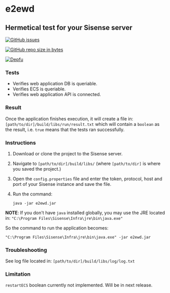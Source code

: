 # e2ewd
## Hermetical test for your Sisense server

[![GitHub issues](https://img.shields.io/github/issues/kbbgl/e2ewd.svg?style=plastic)](https://github.com/kbbgl/e2ewd/issues)

[![GitHub repo size in bytes](https://img.shields.io/github/repo-size/badges/shields.svg)](https://github.com/kbbgl/e2ewd)

[![Depfu](https://img.shields.io/depfu/depfu/example-ruby.svg)](https://github.com/kbbgl/e2ewd)


### Tests 

* Verifies web application DB is queriable.
* Verifies ECS is queriable.
* Verifies web application API is connected.

### Result
Once the application finishes execution, it will create a file in:
`[path/to/dir]/build/libs/run/result.txt`
which will contain a `boolean` as the result, i.e. `true` means that the tests ran successfully.

### Instructions
1) Download or clone the project to the Sisense server. 
2) Navigate to `[path/to/dir]/build/libs/` (where `[path/to/dir]` is where you saved the project.)
3) Open the `config.properties` file and enter the token, protocol, host and port of your Sisense instance and save the file.
4) Run the command:  


    `java -jar e2ewd.jar`
    
**NOTE**: If you don't have `java` installed globally, you may use the JRE located in:
`"C:\Program Files\Sisense\Infra\jre\bin\java.exe"`

So the command to run the application becomes:

    "C:\Program Files\Sisense\Infra\jre\bin\java.exe" -jar e2ewd.jar
    
### Troubleshooting
See log file located in:
`[path/to/dir]/build/libs/log/log.txt`


### Limitation
`restartECS` boolean currently not implemented. Will be in next release.